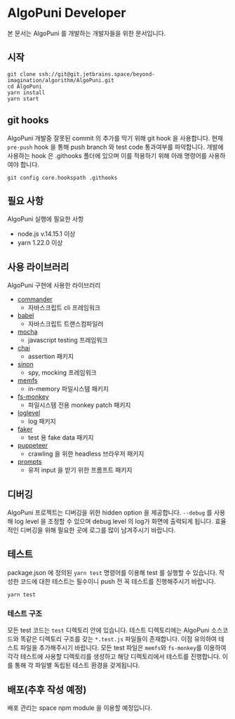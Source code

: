 # AlgoPuni Developer
본 문서는 AlgoPuni 를 개발하는 개발자들을 위한 문서입니다.

## 시작

```
git clone ssh://git@git.jetbrains.space/beyond-imagination/algorithm/AlgoPuni.git
cd AlgoPuni
yarn install
yarn start
```

## git hooks
AlgoPuni 개발중 잘못된 commit 의 추가를 막기 위해 git hook 을 사용합니다.
현재 `pre-push` hook 을 통해 push branch 와 test code 통과여부를 파악합니다.
개발에 사용하는 hook 은 .githooks 폴더에 있으며 이를 적용하기 위해 아래 명령어를 사용하여야 합니다.

```shell
git config core.hookspath .githooks
```

## 필요 사항

AlgoPuni 실행에 필요한 사항
* node.js v.14.15.1 이상
* yarn 1.22.0 이상

## 사용 라이브러리

AlgoPuni 구현에 사용한 라이브러리
* [commander](https://www.npmjs.com/package/commander)
  * 자바스크립트 cli 프레임워크
* [babel](https://babeljs.io/)
  * 자바스크립트 트랜스컴파일러
* [mocha](https://mochajs.org/)
  * javascript testing 프레임워크
* [chai](https://www.chaijs.com/)
  * assertion 패키지
* [sinon](https://sinonjs.org/)
  * spy, mocking 프레임워크
* [memfs](https://www.npmjs.com/package/memfs)
  * in-memory 파일시스템 패키지
* [fs-monkey](https://github.com/streamich/fs-monkey)
  * 파일시스템 전용 monkey patch 패키지
* [loglevel](https://www.npmjs.com/package/loglevel)
  * log 패키지
* [faker](https://www.npmjs.com/package/faker)
  * test 용 fake data 패키지
* [puppeteer](https://github.com/puppeteer/puppeteer)
  * crawling 을 위한 headless 브라우저 패키지
* [prompts](https://www.npmjs.com/package/prompts)
  * 유저 input 을 받기 위한 프롬프트 패키지

## 디버깅
AlgoPuni 프로젝트는 디버깅을 위한 hidden option 을 제공합니다.
`--debug` 를 사용해 log level 을 조정할 수 있으며 debug level 의 log가 화면에 출력되게 됩니다. 효율적인 디버깅을 위해 필요한 곳에 로그를 많이 남겨주시기 바랍니다.

## 테스트
package.json 에 정의된 `yarn test` 명령어를 이용해 test 를 실행할 수 있습니다.
작성한 코드에 대한 테스트는 필수이니 push 전 꼭 테스트를 진행해주시기 바랍니다.

```shell
yarn test
```

### 테스트 구조
모든 test 코드는 `test` 디렉토리 안에 있습니다. 테스트 디렉토리에는 AlgoPuni 소스코드와 똑같은 디렉토리 구조를 갖는 `*.test.js` 파일들이 존재합니다. 이점 유의하여 테스트 파일을 추가해주시기 바랍니다. 모든 test 파일은 `memfs`와 `fs-monkey`를 이용하여 각각 테스트에 사용할 디렉토리를 생성하고 해당 디렉토리에서 테스트를 진행합니다. 이를 통해 각 파일별 독립된 테스트 환경을 갖게됩니다. 

## 배포(추후 작성 예정)

배포 관리는 space npm module 을 이용할 예정입니다.
